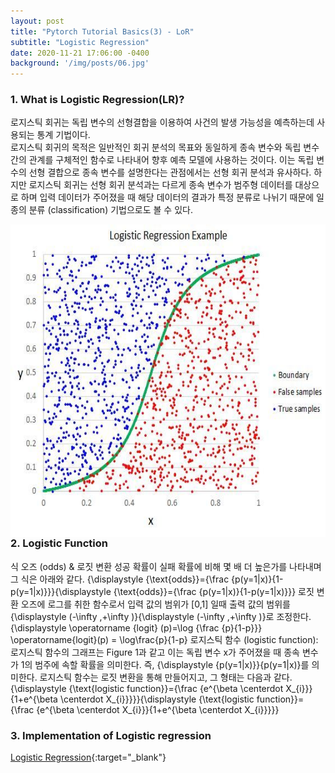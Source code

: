 ```yaml
---
layout: post
title: "Pytorch Tutorial Basics(3) - LoR"
subtitle: "Logistic Regression"
date: 2020-11-21 17:06:00 -0400
background: '/img/posts/06.jpg'
---
```


### 1. What is Logistic Regression(LR)?

로지스틱 회귀는 독립 변수의 선형결합을 이용하여 사건의 발생 가능성을 예측하는데 사용되는 통계 기법이다.<br>
로지스틱 회귀의 목적은 일반적인 회귀 분석의 목표와 동일하게 종속 변수와 독립 변수간의 관계를 구체적인 함수로 나타내어 향후 예측 모델에 사용하는 것이다. 이는 독립 변수의 선형 결합으로 종속 변수를 설명한다는 관점에서는 선형 회귀 분석과 유사하다. 하지만 로지스틱 회귀는 선형 회귀 분석과는 다르게 종속 변수가 범주형 데이터를 대상으로 하며 입력 데이터가 주어졌을 때 해당 데이터의 결과가 특정 분류로 나뉘기 때문에 일종의 분류 (classification) 기법으로도 볼 수 있다.

<img src="/img/LoR_1.jpeg" width="700" height="500" align="left"> 
<br>

### 2. Logistic Function

식
오즈 (odds) & 로짓 변환
성공 확률이 실패 확률에 비해 몇 배 더 높은가를 나타내며 그 식은 아래와 같다.
{\displaystyle {\text{odds}}={\frac {p(y=1|x)}{1-p(y=1|x)}}}{\displaystyle {\text{odds}}={\frac {p(y=1|x)}{1-p(y=1|x)}}}
로짓 변환
오즈에 로그를 취한 함수로서 입력 값의 범위가 [0,1] 일때 출력 값의 범위를 {\displaystyle (-\infty ,+\infty )}{\displaystyle (-\infty ,+\infty )}로 조정한다.
{\displaystyle \operatorname {logit} (p)=\log {\frac {p}{1-p}}} \operatorname{logit}(p) = \log\frac{p}{1-p}
로지스틱 함수 (logistic function):
로지스틱 함수의 그래프는 Figure 1과 같고 이는 독립 변수 x가 주어졌을 때 종속 변수가 1의 범주에 속할 확률을 의미한다. 즉, {\displaystyle {p(y=1|x)}}{p(y=1|x)}를 의미한다.
로지스틱 함수는 로짓 변환을 통해 만들어지고, 그 형태는 다음과 같다.
{\displaystyle {\text{logistic function}}={\frac {e^{\beta \centerdot X_{i}}}{1+e^{\beta \centerdot X_{i}}}}}{\displaystyle {\text{logistic function}}={\frac {e^{\beta \centerdot X_{i}}}{1+e^{\beta \centerdot X_{i}}}}}
 

### 3. Implementation of Logistic regression

[Logistic Regression](https://github.com/joqjoq966/pytorch-tutorial/tree/master/tutorials/01-basics/logistic_regression){:target="_blank"}

